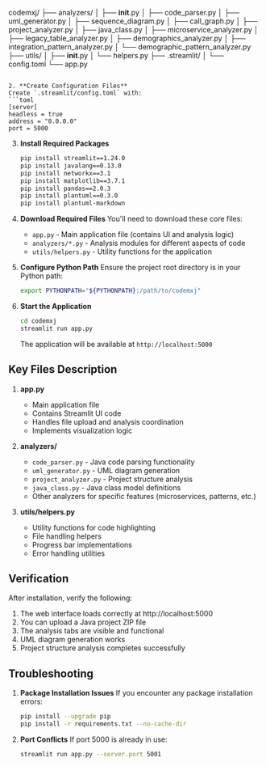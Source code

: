 codemxj/
   ├── analyzers/
   │   ├── __init__.py
   │   ├── code_parser.py
   │   ├── uml_generator.py
   │   ├── sequence_diagram.py
   │   ├── call_graph.py
   │   ├── project_analyzer.py
   │   ├── java_class.py
   │   ├── microservice_analyzer.py
   │   ├── legacy_table_analyzer.py
   │   ├── demographics_analyzer.py
   │   ├── integration_pattern_analyzer.py
   │   └── demographic_pattern_analyzer.py
   ├── utils/
   │   ├── __init__.py
   │   └── helpers.py
   ├── .streamlit/
   │   └── config.toml
   └── app.py
   ```

2. **Create Configuration Files**
   Create `.streamlit/config.toml` with:
   ```toml
   [server]
   headless = true
   address = "0.0.0.0"
   port = 5000
   ```

3. **Install Required Packages**
   ```bash
   pip install streamlit==1.24.0
   pip install javalang==0.13.0
   pip install networkx==3.1
   pip install matplotlib==3.7.1
   pip install pandas==2.0.3
   pip install plantuml==0.3.0
   pip install plantuml-markdown
   ```

4. **Download Required Files**
   You'll need to download these core files:
   - `app.py` - Main application file (contains UI and analysis logic)
   - `analyzers/*.py` - Analysis modules for different aspects of code
   - `utils/helpers.py` - Utility functions for the application

5. **Configure Python Path**
   Ensure the project root directory is in your Python path:
   ```bash
   export PYTHONPATH="${PYTHONPATH}:/path/to/codemxj"
   ```

6. **Start the Application**
   ```bash
   cd codemxj
   streamlit run app.py
   ```
   The application will be available at `http://localhost:5000`

## Key Files Description

1. **app.py**
   - Main application file
   - Contains Streamlit UI code
   - Handles file upload and analysis coordination
   - Implements visualization logic

2. **analyzers/**
   - `code_parser.py` - Java code parsing functionality
   - `uml_generator.py` - UML diagram generation
   - `project_analyzer.py` - Project structure analysis
   - `java_class.py` - Java class model definitions
   - Other analyzers for specific features (microservices, patterns, etc.)

3. **utils/helpers.py**
   - Utility functions for code highlighting
   - File handling helpers
   - Progress bar implementations
   - Error handling utilities

## Verification

After installation, verify the following:
1. The web interface loads correctly at http://localhost:5000
2. You can upload a Java project ZIP file
3. The analysis tabs are visible and functional
4. UML diagram generation works
5. Project structure analysis completes successfully

## Troubleshooting

1. **Package Installation Issues**
   If you encounter any package installation errors:
   ```bash
   pip install --upgrade pip
   pip install -r requirements.txt --no-cache-dir
   ```

2. **Port Conflicts**
   If port 5000 is already in use:
   ```bash
   streamlit run app.py --server.port 5001